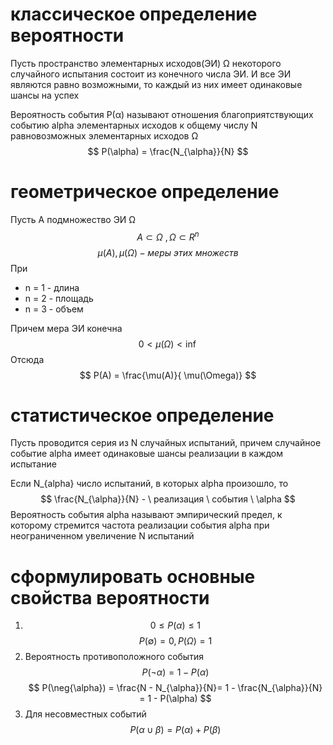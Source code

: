 # классическое определение вероятности 
Пусть пространство элементарных исходов(ЭИ) Ω некоторого случайного испытания состоит из конечного числа ЭИ. И все ЭИ являются равно возможными, то каждый из них имеет одинаковые шансы на успех

Вероятность события P(α) называют отношения благоприятствующих событию alpha элементарных исходов к общему числу N равновозможных элементарных исходов Ω
$$
P(\alpha) = \frac{N_{\alpha}}{N}
$$
# геометрическое определение
Пусть A подмножество ЭИ Ω 
$$
A \subset \Omega \ ,\Omega \subset R^n
$$
$$
\mu(A), \mu(\Omega) - меры \ этих \ множеств
$$
При 
- n = 1 - длина
- n = 2 - площадь
- n = 3 - объем 

Причем мера ЭИ конечна  
$$
0 < \mu(\Omega) < \inf
$$
Отсюда
$$
P(A) = \frac{\mu(A)}{ \mu(\Omega)}
$$
# статистическое определение

Пусть проводится серия из N случайных испытаний, причем случайное событие alpha имеет одинаковые шансы реализации в каждом испытание

Если N_{alpha} число испытаний, в которых alpha произошло, то 
$$
\frac{N_{\alpha}}{N} - \ реализация \ события \ \alpha
$$
Вероятность события alpha называют эмпирический предел, к которому стремится частота реализации события alpha при неограниченном увеличение N испытаний 

# сформулировать основные свойства вероятности

1. $$0 \leq P(\alpha) \leq 1 $$$$
   P(\emptyset) = 0, P(\Omega) = 1
$$
2. Вероятность противоположного события
$$
   P(\neg{\alpha}) = 1 - P(\alpha)
$$
$$
P(\neg{\alpha}) = \frac{N - N_{\alpha}}{N}= 1 - \frac{N_{\alpha}}{N} = 1 - P(\alpha) 
$$
3. Для несовместных событий$$
   P(\alpha \cup \beta) = P(\alpha) + P(\beta)
$$